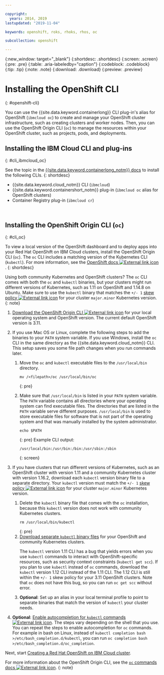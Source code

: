 ```yaml
---

copyright:
  years: 2014, 2019
lastupdated: "2019-11-04"

keywords: openshift, roks, rhoks, rhos, oc

subcollection: openshift

---
```


{:new_window: target="_blank"}
{:shortdesc: .shortdesc}
{:screen: .screen}
{:pre: .pre}
{:table: .aria-labeledby="caption"}
{:codeblock: .codeblock}
{:tip: .tip}
{:note: .note}
{:download: .download}
{:preview: .preview}



# Installing the OpenShift CLI
{: #openshift-cli}

You can use the {{site.data.keyword.containerlong}} CLI plug-in's alias for OpenShift (`ibmcloud oc`) to create and manage your OpenShift cluster infrastructure, such as creating clusters and worker nodes. Then, you can use the OpenShift Origin CLI (`oc`) to manage the resources within your OpenShift cluster, such as projects, pods, and deployments. 

## Installing the IBM Cloud CLI and plug-ins
{: #cli_ibmcloud_oc}

See the topic in the [{{site.data.keyword.containerlong_notm}} docs](/docs/containers?topic=containers-cs_cli_install#cs_cli_install_steps) to install the following CLIs.
{: shortdesc}

* {{site.data.keyword.cloud_notm}} CLI (`ibmcloud`)
* {{site.data.keyword.containershort_notm}} plug-in (`ibmcloud oc` alias for OpenShift clusters)
* Container Registry plug-in (`ibmcloud cr`)

<br />


## Installing the OpenShift Origin CLI (`oc`)
{: #cli_oc}

To view a local version of the OpenShift dashboard and to deploy apps into your Red Hat OpenShift on IBM Cloud clusters, install the OpenShift Origin CLI (`oc`). The `oc` CLI includes a matching version of the Kubernetes CLI (`kubectl`). For more information, see the [OpenShift docs ![External link icon](../icons/launch-glyph.svg "External link icon")](https://docs.openshift.com/container-platform/3.11/cli_reference/get_started_cli.html).
{: shortdesc}

Using both community Kubernetes and OpenShift clusters? The `oc` CLI comes with both the `oc` and `kubectl` binaries, but your clusters might run different versions of Kubernetes, such as 1.11 on OpenShift and 1.14.8 on Ubuntu. Make sure to use the `kubectl` binary that matches the `+/- 1` [skew policy ![External link icon](../icons/launch-glyph.svg "External link icon")](https://kubernetes.io/docs/setup/release/version-skew-policy/) for your cluster `major.minor` Kubernetes version.
{: note}

1.  [Download the OpenShift Origin CLI ![External link icon](../icons/launch-glyph.svg "External link icon")](https://www.okd.io/download.html) for your local operating system and OpenShift version. The current default OpenShift version is 3.11.

2.  If you use Mac OS or Linux, complete the following steps to add the binaries to your `PATH` system variable. If you use Windows, install the `oc` CLI in the same directory as the {{site.data.keyword.cloud_notm}} CLI. This setup saves you some file path changes when you run commands later.
    1.  Move the `oc` and `kubectl` executable files to the `/usr/local/bin` directory.
        ```
        mv /<filepath>/oc /usr/local/bin/oc
        ```
        {: pre}

    2.  Make sure that `/usr/local/bin` is listed in your `PATH` system variable. The `PATH` variable contains all directories where your operating system can find executable files. The directories that are listed in the `PATH` variable serve different purposes. `/usr/local/bin` is used to store executable files for software that is not part of the operating system and that was manually installed by the system administrator.
        ```
        echo $PATH
        ```
        {: pre}
        Example CLI output:
        ```
        /usr/local/bin:/usr/bin:/bin:/usr/sbin:/sbin
        ```
        {: screen}
3.  If you have clusters that run different versions of Kubernetes, such as an OpenShift cluster with version 1.11 and a community Kubernetes cluster with version 1.16.2, download each `kubectl` version binary file to a separate directory. Your `kubectl` version must match the `+/- 1` [skew policy ![External link icon](../icons/launch-glyph.svg "External link icon")](https://kubernetes.io/docs/setup/release/version-skew-policy/) for your cluster `major.minor` Kubernetes version.
    1.  Delete the `kubectl` binary file that comes with the `oc` installation, because this `kubectl` version does not work with community Kubernetes clusters.
        ```
        rm /usr/local/bin/kubectl
        ```
        {: pre}
    2.  [Download separate `kubectl` binary files](/docs/containers?topic=containers-cs_cli_install#kubectl) for your OpenShift and community Kubernetes clusters.<p class="important">The `kubectl` version 1.11 CLI has a bug that yields errors when you use `kubectl` commands to interact with OpenShift-specific resources, such as security context constraints (`kubectl get scc`). If you plan to use `kubectl` instead of `oc` commands, download the `kubectl` version 1.12 CLI instead of the 1.11 CLI. The 1.12 CLI is still within the `+/- 1` skew policy for your 3.11 OpenShift clusters. Note that `oc` does not have this bug, so you can run `oc get scc` without error.</p>
    3.  **Optional**: Set up an alias in your local terminal profile to point to separate binaries that match the version of `kubectl` your cluster needs.
4.  **Optional**: [Enable autocompletion for `kubectl` commands ![External link icon](../icons/launch-glyph.svg "External link icon")](https://kubernetes.io/docs/tasks/tools/install-kubectl/#enabling-shell-autocompletion). The steps vary depending on the shell that you use. You can repeat the steps to enable autocompletion for `oc` commands. For example in bash on Linux, instead of `kubectl completion bash >/etc/bash_completion.d/kubectl`, you can run `oc completion bash >/etc/bash_completion.d/oc_completion`.

Next, start [Creating a Red Hat OpenShift on IBM Cloud cluster](/docs/openshift?topic=openshift-openshift_tutorial).

For more information about the OpenShift Origin CLI, see the [`oc` commands docs ![External link icon](../icons/launch-glyph.svg "External link icon")](https://docs.openshift.com/container-platform/3.11/cli_reference/basic_cli_operations.html).
{: note}